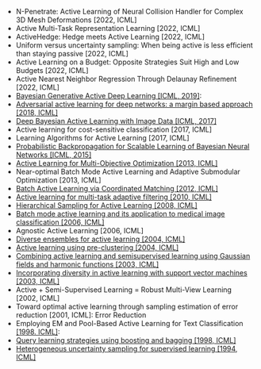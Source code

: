 - N-Penetrate: Active Learning of Neural Collision Handler for Complex 3D Mesh Deformations [2022, ICML]
- Active Multi-Task Representation Learning [2022, ICML]
- ActiveHedge: Hedge meets Active Learning [2022, ICML]
- Uniform versus uncertainty sampling: When being active is less efficient than staying passive [2022, ICML]
- Active Learning on a Budget: Opposite Strategies Suit High and Low Budgets [2022, ICML]
- Active Nearest Neighbor Regression Through Delaunay Refinement [2022, ICML]
- [Bayesian Generative Active Deep Learning [ICML, 2019]](https://arxiv.org/abs/1904.11643):
- [Adversarial active learning for deep networks: a margin based approach [2018, ICML]](https://arxiv.org/pdf/1802.09841.pdf)
- [Deep Bayesian Active Learning with Image Data [ICML, 2017]](https://dl.acm.org/doi/10.5555/3305381.3305504)
- Active learning for cost-sensitive classification [2017, ICML]
- Learning Algorithms for Active Learning [2017, ICML]
- [Probabilistic Backpropagation for Scalable Learning of Bayesian Neural Networks [ICML, 2015]](http://proceedings.mlr.press/v37/hernandez-lobatoc15.pdf)
- [Active Learning for Multi-Objective Optimization [2013, ICML]](http://proceedings.mlr.press/v28/zuluaga13.pdf)
- Near-optimal Batch Mode Active Learning and Adaptive Submodular Optimization [2013, ICML]
- [Batch Active Learning via Coordinated Matching [2012, ICML]](https://arxiv.org/pdf/1206.6458.pdf)
- [Active learning for multi-task adaptive filtering [2010, ICML]](https://icml.cc/Conferences/2010/papers/620.pdf)
- [Hierarchical Sampling for Active Learning [2008, ICML]](https://dl.acm.org/doi/pdf/10.1145/1390156.1390183)
- [Batch mode active learning and its application to medical image classification [2006, ICML]](https://dlacm.xilesou.top/doi/abs/10.1145/1143844.1143897)
- Agnostic Active Learning [2006, ICML]
- [Diverse ensembles for active learning [2004, ICML]](https://dl.acm.org/doi/10.1145/1015330.1015385)
- [Active learning using pre-clustering [2004, ICML]](https://dl.acm.org/doi/abs/10.1145/1015330.1015349)
- [Combining active learning and semisupervised learning using Gaussian fields and harmonic functions [2003, ICML]](http://mlg.eng.cam.ac.uk/zoubin/papers/zglactive.pdf)
- [Incorporating diversity in active learning with support vector machines [2003, ICML]](https://www.aaai.org/Papers/ICML/2003/ICML03-011.pdf)
- Active + Semi-Supervised Learning = Robust Multi-View Learning [2002, ICML]
- Toward optimal active learning through sampling estimation of error reduction [2001, ICML]: Error Reduction
- Employing EM and Pool-Based Active Learning for Text Classification [[1998. ICML]](http://citeseerx.ist.psu.edu/viewdoc/download?doi=10.1.1.50.10&rep=rep1&type=pdf): 
- [Query learning strategies using boosting and bagging [1998, ICML]](https://www.researchgate.net/profile/Naoki_Abe2/publication/221345332_Query_Learning_Strategies_Using_Boosting_and_Bagging/links/5441464b0cf2e6f0c0f60abf.pdf)
- [Heterogeneous uncertainty sampling for supervised learning [1994, ICML]](https://www.sciencedirect.com/science/article/pii/B978155860335650026X)


